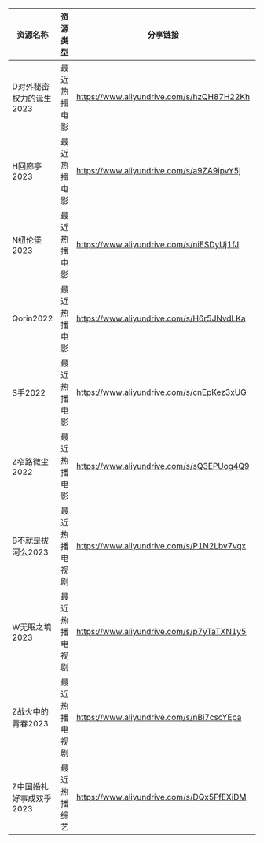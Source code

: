 | 资源名称           | 资源类型    | 分享链接                                      | 发布时间       |
| -------------- | ------- | ----------------------------------------- | ---------- |
| D对外秘密权力的诞生2023 | 最近热播电影  | https://www.aliyundrive.com/s/hzQH87H22Kh | 2023-04-24 |
| H回廊亭2023       | 最近热播电影  | https://www.aliyundrive.com/s/a9ZA9ipvY5j | 2023-04-24 |
| N纽伦堡2023       | 最近热播电影  | https://www.aliyundrive.com/s/niESDyUj1fJ | 2023-04-24 |
| Qorin2022      | 最近热播电影  | https://www.aliyundrive.com/s/H6r5JNvdLKa | 2023-04-24 |
| S手2022         | 最近热播电影  | https://www.aliyundrive.com/s/cnEpKez3xUG | 2023-04-24 |
| Z窄路微尘2022      | 最近热播电影  | https://www.aliyundrive.com/s/sQ3EPUog4Q9 | 2023-04-24 |
| B不就是拔河么2023    | 最近热播电视剧 | https://www.aliyundrive.com/s/P1N2Lbv7vqx | 2023-04-24 |
| W无眠之境2023      | 最近热播电视剧 | https://www.aliyundrive.com/s/p7yTaTXN1y5 | 2023-04-24 |
| Z战火中的青春2023    | 最近热播电视剧 | https://www.aliyundrive.com/s/nBi7cscYEpa | 2023-04-24 |
| Z中国婚礼好事成双季2023 | 最近热播综艺  | https://www.aliyundrive.com/s/DQx5FfEXiDM | 2023-04-24 |
